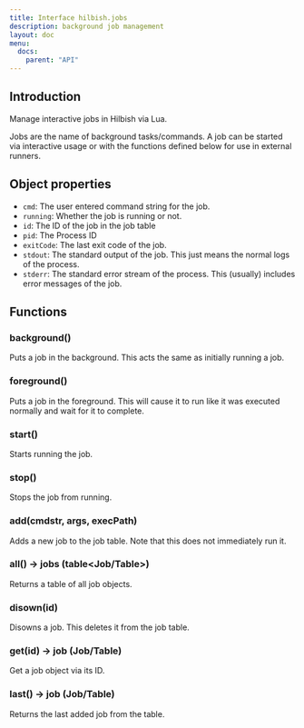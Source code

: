 ```yaml
---
title: Interface hilbish.jobs
description: background job management
layout: doc
menu:
  docs:
    parent: "API"
---
```


## Introduction

Manage interactive jobs in Hilbish via Lua.

Jobs are the name of background tasks/commands. A job can be started via
interactive usage or with the functions defined below for use in external runners.

## Object properties
- `cmd`: The user entered command string for the job.
- `running`: Whether the job is running or not.
- `id`: The ID of the job in the job table
- `pid`: The Process ID
- `exitCode`: The last exit code of the job.
- `stdout`: The standard output of the job. This just means the normal logs of the process.
- `stderr`: The standard error stream of the process. This (usually) includes error messages of the job.

## Functions
### background()
Puts a job in the background. This acts the same as initially running a job.

### foreground()
Puts a job in the foreground. This will cause it to run like it was
executed normally and wait for it to complete.

### start()
Starts running the job.

### stop()
Stops the job from running.

### add(cmdstr, args, execPath)
Adds a new job to the job table. Note that this does not immediately run it.

### all() -> jobs (table<Job/Table>)
Returns a table of all job objects.

### disown(id)
Disowns a job. This deletes it from the job table.

### get(id) -> job (Job/Table)
Get a job object via its ID.

### last() -> job (Job/Table)
Returns the last added job from the table.

